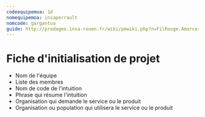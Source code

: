 ```yaml
---
codeequipemoa: 1d
nomequipemoa: insaperrault
nomcode: gargantua
guide: http://prodageo.insa-rouen.fr/wiki/pmwiki.php?n=FilRouge.AmorcerProjet
---
```

# Fiche d'initialisation de projet

- Nom de l'équipe
- Liste des membres
- Nom de code de l'intuition
- Phrase qui résume l'intuition
- Organisation qui demande le service ou le produit
- Organisation ou population qui utilisera le service ou le produit
